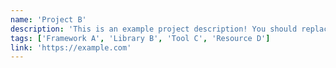 ```yaml
---
name: 'Project B'
description: 'This is an example project description! You should replace this with a description of your own project.'
tags: ['Framework A', 'Library B', 'Tool C', 'Resource D']
link: 'https://example.com'
---
```

